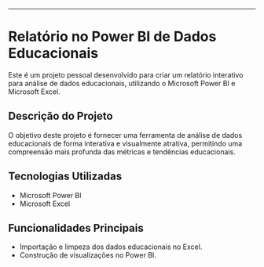 ---

# Relatório no Power BI de Dados Educacionais

Este é um projeto pessoal desenvolvido para criar um relatório interativo para análise de dados educacionais, utilizando o Microsoft Power BI e Microsoft Excel.

## Descrição do Projeto

O objetivo deste projeto é fornecer uma ferramenta de análise de dados educacionais de forma interativa e visualmente atrativa, permitindo uma compreensão mais profunda das métricas e tendências educacionais.

## Tecnologias Utilizadas

- Microsoft Power BI
- Microsoft Excel

## Funcionalidades Principais

- Importação e limpeza dos dados educacionais no Excel.
- Construção de visualizações no Power BI.
